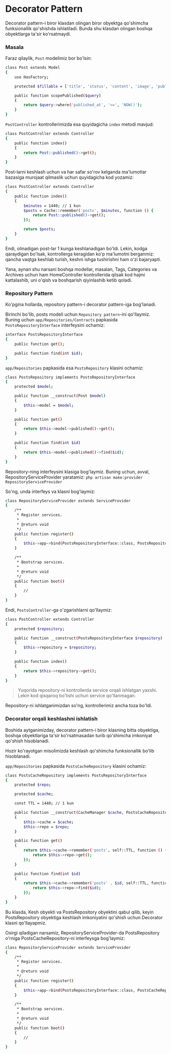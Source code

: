 # Decorator Pattern

Decorator pattern-i biror klasdan olingan biror obyektga qo'shimcha funksionallik qo'shishda ishlatiladi. Bunda shu klasdan olingan boshqa obyektlarga ta'sir ko'rsatmaydi.

### Masala

Faraz qilaylik, `Post` modelimiz bor bo'lsin:

```bash
class Post extends Model
{
    use HasFactory;

    protected $fillable = ['title', 'status', 'content', 'image', 'published_at'];

    public function scopePublished($query)
    {
        return $query->where('published_at', '<=', 'NOW()');
    }
}
```

`PostController` kontrollerimizda esa quyidagicha `index` metodi mavjud:

```bash
class PostController extends Controller
{
    public function index()
    {
        return Post::published()->get();
    }
}

```

Post-larni keshlash uchun va har safar so'rov kelganda ma'lumotlar bazasiga murojaat qilmaslik uchun quyidagicha kod yozamiz:

```bash
class PostController extends Controller
{
    public function index()
    {
        $minutes = 1440; // 1 kun
        $posts = Cache::remember('posts', $minutes, function () {
            return Post::published()->get();
        });

        return $posts;
    }
}
```

Endi, olinadigan post-lar 1 kunga keshlanadigan bo'ldi. Lekin, kodga qaraydigan bo'lsak, kontrollerga keragidan ko'p ma'lumotni berganmiz: qancha vaqtga keshlab turish, keshni ishga tushirishni ham o'zi bajaryapti.

Yana, aynan shu narsani boshqa modellar, masalan, Tags, Categories va Archives uchun ham HomeController kontrollerida qilsak kod hajmi kattalashib, uni o'qish va boshqarish qiyinlashib ketib qoladi.

### Repository Pattern

Ko'pgina hollarda, repository pattern-i decorator pattern-iga bog'lanadi.

Birinchi bo'lib, posts modeli uchun `Repository pattern`-ini qo'llaymiz. Buning uchun `app/Repositories/Contracts` papkasida `PostsRepositoryInterface` interfeysini ochamiz:

```bash
interface PostsRepositoryInterface
{
    public function get();

    public function find(int $id);
}
```

`app/Repositories` papkasida esa `PostsRepository` klasini ochamiz:

```bash
class PostsRepository implements PostsRepositoryInterface
{
    protected $model;

    public function __construct(Post $model)
    {
        $this->model = $model;
    }

    public function get()
    {
        return $this->model->published()->get();
    }

    public function find(int $id)
    {
        return $this->model->published()->find($id);
    }
}
```

Repository-ning interfeysini klasiga bog'laymiz. Buning uchun, avval, RepositoryServiceProvider yaratamiz: `php artisan make:provider RepositoryServiceProvider`

So'ng, unda interfeys va klasni bog'laymiz:

```bash
class RepositoryServiceProvider extends ServiceProvider
{
    /**
     * Register services.
     *
     * @return void
     */
    public function register()
    {
        $this->app->bind(PostsRepositoryInterface::class, PostsRepository::class);
    }

    /**
     * Bootstrap services.
     *
     * @return void
     */
    public function boot()
    {
        //
    }
}
```

Endi, `PostsController`-ga o'zgarishlarni qo'llaymiz:

```bash
class PostController extends Controller
{
    protected $repository;

    public function __construct(PostsRepositoryInterface $repository)
    {
        $this->repository = $repository;
    }

    public function index()
    {
        return $this->repository->get();
    }
}
```

> Yuqorida repository-ni kontrollerda service orqali ishlatgan yaxshi. Lekin kod qisqaroq bo'lishi uchun service qo'llanmagan.

Repository-ni ishlatganimizdan so'ng, kontrollerimiz ancha toza bo'ldi.

### Decorator orqali keshlashni ishlatish

Boshida aytganimizday, decorator pattern-i biror klasning bitta obyektiga, boshqa obyektlariga ta'sir ko'rsatmasadan turib qo'shimcha imkoniyat qo'shish hisoblanadi.

Hozir ko'rayotgan misolimizda keshlash qo'shimcha funksionallik bo'lib hisoblanadi.

`app/Repositories` papkasida `PostsCacheRepository` klasini ochamiz:

```bash
class PostsCacheRepository implements PostsRepositoryInterface
{
    protected $repo;

    protected $cache;

    const TTL = 1440; // 1 kun

    public function __construct(CacheManager $cache, PostsCacheRepository $repo)
    {
        $this->cache = $cache;
        $this->repo = $repo;
    }

    public function get()
    {
        return $this->cache->remember('posts', self::TTL, function () {
            return $this->repo->get();
        });
    }

    public function find(int $id)
    {
        return $this->cache->remember('posts' . $id, self::TTL, function () use ($id) {
            return $this->repo->find($id);
        });
    }
}
```

Bu klasda, Kesh obyekti va PostsRepository obyektini qabul qilib, keyin PostsRepository  obyektiga keshlash imkoniyatini qo'shish uchun Decorator klasni qo'llayapmiz.

Oxirgi qiladigan narsamiz, RepositoryServiceProvider-da PostsRepository o'rniga PostsCacheRepository-ni interfeysga bog'laymiz:

```bash
class RepositoryServiceProvider extends ServiceProvider
{
    /**
     * Register services.
     *
     * @return void
     */
    public function register()
    {
        $this->app->bind(PostsRepositoryInterface::class, PostsCacheRepository::class);
    }

    /**
     * Bootstrap services.
     *
     * @return void
     */
    public function boot()
    {
        //
    }
}
```
